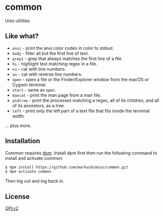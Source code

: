 # common
Unix utilities


## Like what?

* `ansi` - print the ansi color codes in color to stdout.
* `body` - filter all but the first line of text.
* `grep1` - grep that always matches the first line of a file.
* `hi` - highlight text matching regex in a file.
* `nu` - cat with line numbers.
* `un` - cat with reverse line numbers.
* `open` - open a file or the Finder/Explorer window from the macOS or Cygwin
  terminal.
* `start` - same as `open`.
* `mancat` - print the man page from a man file.
* `pidtree` - print the processes matching a regex, all of its children, and
  all of its ancestors, as a tree.
* `left` - print only the left part of a text file that fits inside the
  terminal width.

... plus more.


## Installation

Common requires [dpm].  Install dpm first then run the following command to
install and activate common:

```bash
$ dpm install https://github.com/markuskimius/common.git
$ dpm activate common
```

Then log out and log back in.


## License

[GPLv2]


[GPLv2]: <https://github.com/markuskimius/common/blob/main/LICENSE>
  [dpm]: <https://github.com/markuskimius/dpm>

